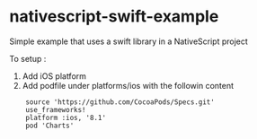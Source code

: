 # nativescript-swift-example
Simple example that uses a swift library in a NativeScript project

To setup :

1. Add iOS platform
2. Add podfile under platforms/ios with the followin content
```
    source 'https://github.com/CocoaPods/Specs.git'
    use_frameworks!  
    platform :ios, '8.1'
    pod 'Charts'
```
